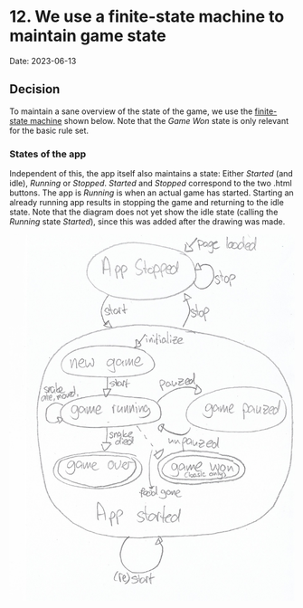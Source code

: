 # 12. We use a finite-state machine to maintain game state

Date: 2023-06-13

## Decision

To maintain a sane overview of the state of the game, we use the 
[finite-state machine](https://en.wikipedia.org/wiki/Finite-state_machine) shown below. Note that the _Game Won_ state is only relevant for the basic rule set.


### States of the app
Independent of this, the app itself also maintains a state: Either _Started_ (and idle), _Running_ or _Stopped_.
_Started_ and _Stopped_ correspond to the two .html buttons.
The app is _Running_ is when an actual game has started.
Starting an already running app results in stopping the game and returning to the idle state.
Note that the diagram does not yet show the idle state (calling the _Running_ state _Started_), since this was added after the drawing was made. 

![finite-state machine of the game and app](./fsm.jpeg)
